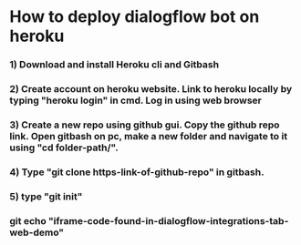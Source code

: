 # How to deploy dialogflow bot on heroku
### 1) Download and install Heroku cli and Gitbash 
### 2) Create account on heroku website. Link to heroku locally by typing "heroku login" in cmd. Log in using web browser
### 3) Create a new repo using github gui. Copy the github repo link. Open gitbash on pc, make a new folder and navigate to it using "cd folder-path/".
### 4) Type "git clone https-link-of-github-repo" in gitbash.
### 5) type "git init"
###    git echo "iframe-code-found-in-dialogflow-integrations-tab-web-demo"
